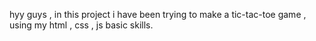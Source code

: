 hyy guys , in this project i have been trying to make a tic-tac-toe game , using my html , css , js basic skills.
